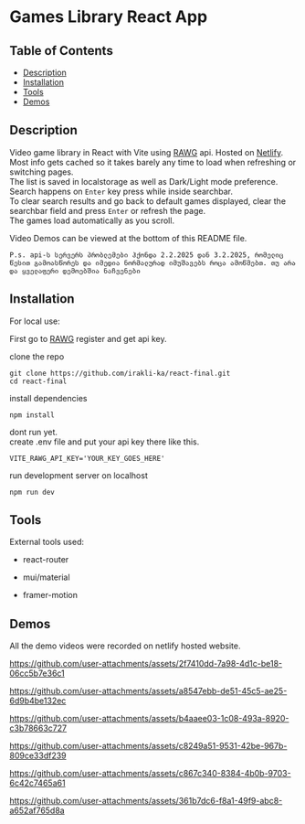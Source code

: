 # Games Library React App

## Table of Contents
- [Description](#description)
- [Installation](#installation)
- [Tools](#Tools)
- [Demos](#Demos)

## Description
Video game library in React with Vite using [RAWG](https://rawg.io/apidocs) api.   Hosted on [Netlify](https://react-final-gameslibrary.netlify.app/#/).  
Most info gets cached so it takes barely any time to load when refreshing or switching pages.  
The list is saved in localstorage as well as Dark/Light mode preference.   
Search happens on `Enter` key press while inside searchbar.  
To clear search results and go back to default games displayed, clear the searchbar field and press `Enter` or refresh the page.  
The games load automatically as you scroll.
  
Video Demos can be viewed at the bottom of this README file.

`P.s. api-ს სერვერს პრობლემები ჰქონდა 2.2.2025 დან 3.2.2025, რომელიც წესით გამოასწორეს და იმედია ნორმალურად იმუშავებს როცა ამოწმებთ. თუ არა და ყველაფერი დემოებშია ნაჩვენები`

## Installation

For local use:

First go to [RAWG](https://rawg.io/apidocs) register and get api key.  

clone the repo
```
git clone https://github.com/irakli-ka/react-final.git
cd react-final
```

install dependencies
```
npm install

```

dont run yet.   
create .env file and put your api key there like this.  
```
VITE_RAWG_API_KEY='YOUR_KEY_GOES_HERE'
```  
  
run development server on localhost
```
npm run dev
```

## Tools

External tools used:
  - react-router
  * mui/material
  + framer-motion


## Demos
All the demo videos were recorded on netlify hosted website.

https://github.com/user-attachments/assets/2f7410dd-7a98-4d1c-be18-06cc5b7e36c1

https://github.com/user-attachments/assets/a8547ebb-de51-45c5-ae25-6d9b4be132ec

https://github.com/user-attachments/assets/b4aaee03-1c08-493a-8920-c3b78663c727

https://github.com/user-attachments/assets/c8249a51-9531-42be-967b-809ce33df239

https://github.com/user-attachments/assets/c867c340-8384-4b0b-9703-6c42c7465a61

https://github.com/user-attachments/assets/361b7dc6-f8a1-49f9-abc8-a652af765d8a






